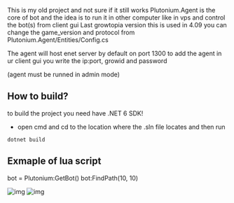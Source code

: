 This is my old project and not sure if it still works
Plutonium.Agent is the core of bot and the idea is to run it in other computer like in vps and control the bot(s) from client gui
Last growtopia version this is used in 4.09 you can change the game_version and protocol from Plutonium.Agent/Entities/Config.cs

The agent will host enet server by default on port 1300
to add the agent in ur client gui you write the ip:port, growid and password

(agent must be runned in admin mode)

## How to build?
to build the project you need have .NET 6 SDK!
- open cmd and cd to the location where the .sln file locates and then run
```
dotnet build
```

## Exmaple of lua script

bot = Plutonium:GetBot()
bot:FindPath(10, 10)

![img](https://cdn.discordapp.com/attachments/863369169302716459/1054451613655388230/image.png)
![img](https://cdn.discordapp.com/attachments/863369169302716459/1054451721222504538/image.png)
